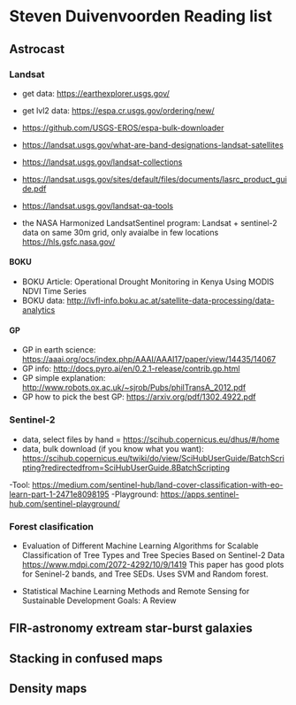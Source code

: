 # Steven Duivenvoorden Reading list

## Astrocast

### Landsat
- get data: https://earthexplorer.usgs.gov/
- get lvl2 data: https://espa.cr.usgs.gov/ordering/new/
- https://github.com/USGS-EROS/espa-bulk-downloader
- https://landsat.usgs.gov/what-are-band-designations-landsat-satellites 
- https://landsat.usgs.gov/landsat-collections 
- https://landsat.usgs.gov/sites/default/files/documents/lasrc_product_guide.pdf 
- https://landsat.usgs.gov/landsat-qa-tools 

- the NASA Harmonized LandsatSentinel program: Landsat + sentinel-2 data on same 30m grid, only avaialbe in few locations https://hls.gsfc.nasa.gov/  

#### BOKU

- BOKU Article: Operational Drought Monitoring in Kenya Using MODIS NDVI Time Series
- BOKU data: http://ivfl-info.boku.ac.at/satellite-data-processing/data-analytics 

#### GP
- GP in earth science: https://aaai.org/ocs/index.php/AAAI/AAAI17/paper/view/14435/14067 
- GP info: http://docs.pyro.ai/en/0.2.1-release/contrib.gp.html 
- GP simple explanation: http://www.robots.ox.ac.uk/~sjrob/Pubs/philTransA_2012.pdf
- GP how to pick the best GP: https://arxiv.org/pdf/1302.4922.pdf

### Sentinel-2

- data, select files by hand = https://scihub.copernicus.eu/dhus/#/home 
- data, bulk download (if you know what you want): https://scihub.copernicus.eu/twiki/do/view/SciHubUserGuide/BatchScripting?redirectedfrom=SciHubUserGuide.8BatchScripting

-Tool: https://medium.com/sentinel-hub/land-cover-classification-with-eo-learn-part-1-2471e8098195
-Playground: https://apps.sentinel-hub.com/sentinel-playground/

### Forest clasification

- Evaluation of Different Machine Learning Algorithms for Scalable Classification of Tree Types and Tree Species Based on Sentinel-2 Data https://www.mdpi.com/2072-4292/10/9/1419 This paper has good plots for Seninel-2 bands, and Tree SEDs. Uses SVM and Random forest. 

- Statistical Machine Learning Methods and Remote Sensing for Sustainable Development Goals: A Review

## FIR-astronomy extream star-burst galaxies

## Stacking in confused maps

## Density maps
